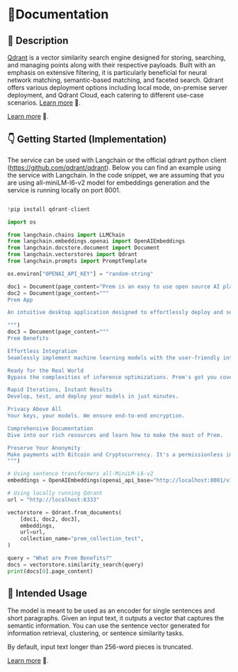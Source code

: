 # 📑Documentation

## 📌 Description

<a href='https://qdrant.tech/' target='_blank'>Qdrant</a> is a vector similarity search engine designed for storing, searching, and managing points along with their respective payloads. Built with an emphasis on extensive filtering, it is particularly beneficial for neural network matching, semantic-based matching, and faceted search. Qdrant offers various deployment options including local mode, on-premise server deployment, and Qdrant Cloud, each catering to different use-case scenarios. <a href='https://qdrant.tech/documentation' target='_blank'>Learn more</a> 🚀.

<a href='https://qdrant.tech/documentation' target='_blank'>Learn more</a> 🚀.

## 👇 Getting Started (Implementation)

The service can be used with Langchain or the official qdrant python client (https://github.com/qdrant/qdrant). Below you can find an example using the service with Langchain. In the code snippet, we are assuming that you are using all-miniLM-l6-v2 model for embeddings generation and the service is running locally on port 8001.

```python

!pip install qdrant-client

import os

from langchain.chains import LLMChain
from langchain.embeddings.openai import OpenAIEmbeddings
from langchain.docstore.document import Document
from langchain.vectorstores import Qdrant
from langchain.prompts import PromptTemplate

os.environ["OPENAI_API_KEY"] = "random-string"

doc1 = Document(page_content="Prem is an easy to use open source AI platform. With Prem you can quickly build provacy preserving AI applications.")
doc2 = Document(page_content="""
Prem App

An intuitive desktop application designed to effortlessly deploy and self-host Open-Source AI models without exposing sensitive data to third-party.

""")
doc3 = Document(page_content="""
Prem Benefits

Effortless Integration
Seamlessly implement machine learning models with the user-friendly interface of OpenAI's API.

Ready for the Real World
Bypass the complexities of inference optimizations. Prem's got you covered.

Rapid Iterations, Instant Results
Develop, test, and deploy your models in just minutes.

Privacy Above All
Your keys, your models. We ensure end-to-end encryption.

Comprehensive Documentation
Dive into our rich resources and learn how to make the most of Prem.

Preserve Your Anonymity
Make payments with Bitcoin and Cryptocurrency. It's a permissionless infrastructure, designed for you.
""")

# Using sentence transformers all-MiniLM-L6-v2
embeddings = OpenAIEmbeddings(openai_api_base="http://localhost:8001/v1")

# Using locally running Qdrant
url = "http://localhost:6333"

vectorstore = Qdrant.from_documents(
    [doc1, doc2, doc3], 
    embeddings, 
    url=url, 
    collection_name="prem_collection_test",
)

query = "What are Prem Benefits?"
docs = vectorstore.similarity_search(query)
print(docs[0].page_content)
```
## 👀 Intended Usage
The model is meant to be used as an encoder for single sentences and short paragraphs. Given an input text, it outputs a vector that captures the semantic information. You can use the sentence vector generated for information retrieval, clustering, or sentence similarity tasks.

By default, input text longer than 256-word pieces is truncated.

<a href='https://python.langchain.com/docs/modules/data_connection/vectorstores/integrations/qdrant' target='_blank'>Learn more</a> 🚀.